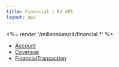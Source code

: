 ```yaml
---
title: Financial | R4 API
layout: api
---
```


<%= render '/millennium/r4/financial.*' %>

* [Account](../financial/account)
* [Coverage](../financial/coverage)
* [FinancialTransaction](../financial/financial-transaction)
